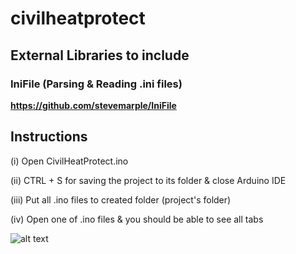 # civilheatprotect

## External Libraries to include

### IniFile (Parsing & Reading .ini files)
**https://github.com/stevemarple/IniFile**

## Instructions

(i) Open CivilHeatProtect.ino

(ii) CTRL + S for saving the project to its folder & close Arduino IDE

(iii) Put all .ino files to created folder (project's folder)

(iv) Open one of .ino files & you should be able to see all tabs

![alt text](https://i.imgur.com/DJxwNIo.jpg)
